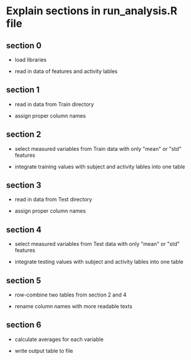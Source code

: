 
# Explain sections in run_analysis.R file

## section 0

* load libraries

* read in data of features and activity lables


## section 1

* read in data from Train directory

* assign proper column names



## section 2
 * select measured variables from Train data with only "mean" or "std" features
 
 * integrate training values with subject and activity lables into one table




## section 3

 * read in data from Test directory
 
 * assign proper column names




## section 4
*  select measured variables from Test data with only "mean" or "std" features
 
*  integrate testing values with subject and activity lables into one table




## section 5
*  row-combine two tables from section 2 and 4
 
* rename column names with more readable texts




## section 6
 * calculate averages for each variable

* write output table to file

